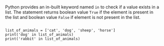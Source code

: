 Python provides an in-built keyword named `in` to check if a value exists in a list. The statement returns boolean value `True` if the element is present in the list and boolean value `False` if element is not present in the list.

<codeblock language="python" type="lesson">
<code>
list_of_animals = ['cat', 'dog', 'sheep', 'horse']
print('dog' in list_of_animals)
print('rabbit' in list_of_animals)
</code>
</codeblock>